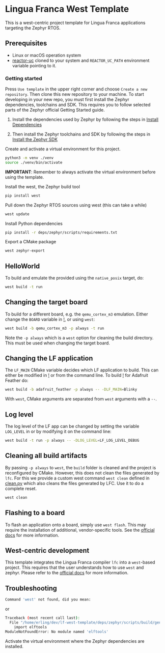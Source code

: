 # Lingua Franca West Template
This is a west-centric project template for Lingua Franca applications targeting the Zephyr RTOS.

## Prerequisites
- Linux or macOS operation system
- [reactor-uc](https://github.com/lf-lang/reactor-uc) cloned to your system and `REACTOR_UC_PATH` environment variable pointing to it.

### Getting started
Press `Use template` in the upper right corner and choose `Create a new repository`. Then clone this new repository to your machine.
To start developing in your new repo, you must first install the Zephyr dependencies, toolchains and SDK.
This requires you to follow selected parts of the Zephyr official Getting Started guide.

1. Install the dependencies used by Zephyr by following the steps in [Install Dependencies](https://docs.zephyrproject.org/3.7.0/develop/getting_started/index.html#install-dependencies)

2. Then install the Zephyr toolchains and SDK by following the steps in [Install the Zephyr SDK](https://docs.zephyrproject.org/3.7.0/develop/getting_started/index.html#install-the-zephyr-sdk)

Create and activate a virtual environment for this project. 

```sh
python3 -m venv ./venv
source ./venv/bin/activate
```
**IMPORTANT**: Remember to always activate the virtual environment before using the template.

Install the west, the Zephyr build tool

```sh
pip install west
```

Pull down the Zephyr RTOS sources using west (this can take a while)

```sh
west update
```

Install Python dependencies
```sh
pip install -r deps/zephyr/scripts/requirements.txt
```

Export a CMake package
```sh
west zephyr-export
```


## HelloWorld
To build and emulate the provided [](./src/HelloWorld.lf) using the `native_posix` target, do:
```sh
west build -t run
```

## Changing the target board

To build for a different board, e.g. the `qemu_cortex_m3` emulation. Either change the `BOARD` variable in [!](./CMakeLists.txt), or using `west`:

```sh
west build -b qemu_cortex_m3 -p always -t run
```

Note the `-p always` which is a `west` option for cleaning the build directory. This must be used when changing the target board.


## Changing the LF application
The `LF_MAIN` CMake variable decides which LF application to build. This can either be modified in [!](/CMakeLists.txt) or from the command line. To build [!](/src/Blinky.lf) for Adafruit Feather do:
```sh
west build -b adafruit_feather -p always -- -DLF_MAIN=Blinky
```

With `west`, CMake arguments are separated from `west` arguments with a `--`.


## Log level

The log level of the LF app can be changed by setting the variable `LOG_LEVEL` in [](./CMakeLists.txt) or by modifying it on the command line:
```sh
west build -t run -p always -- -DLOG_LEVEL=LF_LOG_LEVEL_DEBUG
```

## Cleaning all build artifacts 

By passing `-p always` to `west`, the `build` folder is cleaned and the project is reconfigured by CMake. However, this does not clean the files generated by `lfc`. For this we provide a custom west command `west clean` defined in [clean.py](./scripts/clean.py) which also cleans the files generated by LFC. Use it to do a complete reset.

```sh
west clean
```

## Flashing to a board

To flash an application onto a board, simply use `west flash`. This may require the installation of additional, vendor-specific tools. See the [official docs](https://docs.zephyrproject.org/3.7.0/develop/west/build-flash-debug.html#west-flashing) for more information.


## West-centric development
This template integrates the Lingua Franca compiler `lfc` into a `west`-based project. This requires that the user understands how to use `west` and zephyr. Please refer to the [official docs](https://docs.zephyrproject.org/3.7.0/index.html) for more information.



## Troubleshooting

```sh
Command 'west' not found, did you mean:
```

or

```sh
Traceback (most recent call last):
  File "/home/erling/dev/lf-west-template/deps/zephyr/scripts/build/gen_kobject_list.py", line 62, in <module>
    import elftools
ModuleNotFoundError: No module named 'elftools'
```

Activate the virtual environment where the Zephyr dependencies are installed.


